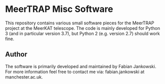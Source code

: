 # MeerTRAP Misc Software #

This repository contains various small software pieces for the MeerTRAP project at the MeerKAT telescope. The code is mainly developed for Python 3 (and in particular version 3.7), but Python 2 (e.g. version 2.7) should work fine.

## Author ##

The software is primarily developed and maintained by Fabian Jankowski. For more information feel free to contact me via: fabian.jankowski at manchester.ac.uk.
